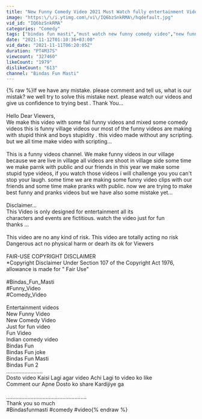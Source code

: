 ```yaml
---
title: "New Funny Comedy Video 2021 Must Watch fully entertainment Video Bindas Fun Masti"
image: "https:\/\/i.ytimg.com\/vi\/IQ6bzSnkRMA\/hqdefault.jpg"
vid_id: "IQ6bzSnkRMA"
categories: "Comedy"
tags: ["bindas fun masti","must watch new funny comedy video","new funny comedy video 2021"]
date: "2021-11-12T01:10:36+03:00"
vid_date: "2021-11-11T06:20:05Z"
duration: "PT4M37S"
viewcount: "327460"
likeCount: "1979"
dislikeCount: "613"
channel: "Bindas Fun Masti"
---
```

{% raw %}If we have any mistake. please comment and tell us, what is our mistak? we well try to solve this mistake next. please watch our videos and give us confidence to trying best . Thank You...<br /><br />Hello Dear Viewers,<br />We make this video with some fail funny videos and mixed some comedy videos this is funny  village videos our most of the funny videos are making with stupid think and boys stupidity . this video made without any scripting. but we all time make video with scripting...<br /><br />This is a funny videos channel. We make funny videos in our village  because we are live in village all videos are shoot in village side some time we make parnk with public and our friends in this year we make some  stupid  type videos, if you watch those videos i will challenge you you can't stop your laugh. some time we are making some funny video clips  with our friends and some time make pranks with public. now we are trying to make best funny and pranks videos but we have also some mistake yet...<br /><br />Disclaimer...<br />This Video is only designed for entertainment all its<br />characters and events are fictitious. watch the video just for fun <br /> thanks ...<br /><br />This video are no any kind of risk. This video are totally acting no risk Dangerous act no physical harm or dearh its ok for Viewers<br /><br />FAIR-USE COPYRIGHT DISCLAIMER<br />*Copyright Disclaimer Under Section 107 of the Copyright Act 1976, allowance is made for &quot; Fair Use&quot;<br /><br />#Bindas_Fun_Masti<br />#Funny_Video<br />#Comedy_Video<br /><br />Entertainment videos<br />New Funny Video<br />New Comedy Video<br />Just for fun video<br />Fun Video<br />Indian comedy video<br />Bindas Fun<br />Bindas Fun joke<br />Bindas Fun Masti<br />Bindas Fun 2<br />........................<br />Dosto video Kaisi Lagi agar video Achi Lagi to video ko like<br />Comment our Apne Dosto ko share Kardijiye ga<br /><br />.....................................................<br />Thank you so much<br />#Bindasfunmasti #comedy #video{% endraw %}
